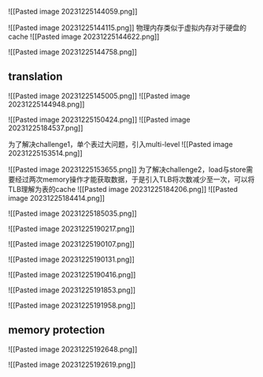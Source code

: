 ![[Pasted image 20231225144059.png]]

![[Pasted image 20231225144115.png]]
物理内存类似于虚拟内存对于硬盘的cache
![[Pasted image 20231225144622.png]]

![[Pasted image 20231225144758.png]]
## translation
![[Pasted image 20231225145005.png]]
![[Pasted image 20231225144948.png]]

![[Pasted image 20231225150424.png]]
![[Pasted image 20231225184537.png]]

为了解决challenge1，单个表过大问题，引入multi-level
![[Pasted image 20231225153514.png]]

![[Pasted image 20231225153655.png]]
为了解决challenge2，load与store需要经过两次memory操作才能获取数据，于是引入TLB将次数减少至一次，可以将TLB理解为表的cache
![[Pasted image 20231225184206.png]]
![[Pasted image 20231225184414.png]]

![[Pasted image 20231225185035.png]]

![[Pasted image 20231225190217.png]]



![[Pasted image 20231225190107.png]]


![[Pasted image 20231225190131.png]]

![[Pasted image 20231225190416.png]]


![[Pasted image 20231225191853.png]]


![[Pasted image 20231225191958.png]]


## memory protection
![[Pasted image 20231225192648.png]]

![[Pasted image 20231225192619.png]]

